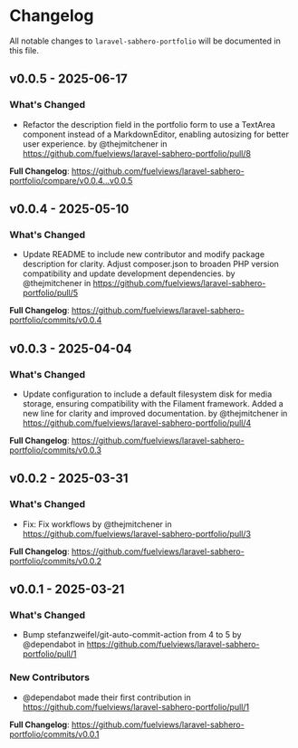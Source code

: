 # Changelog

All notable changes to `laravel-sabhero-portfolio` will be documented in this file.

## v0.0.5 - 2025-06-17

### What's Changed

* Refactor the description field in the portfolio form to use a TextArea component instead of a MarkdownEditor, enabling autosizing for better user experience. by @thejmitchener in https://github.com/fuelviews/laravel-sabhero-portfolio/pull/8

**Full Changelog**: https://github.com/fuelviews/laravel-sabhero-portfolio/compare/v0.0.4...v0.0.5

## v0.0.4 - 2025-05-10

### What's Changed

* Update README to include new contributor and modify package description for clarity. Adjust composer.json to broaden PHP version compatibility and update development dependencies. by @thejmitchener in https://github.com/fuelviews/laravel-sabhero-portfolio/pull/5

**Full Changelog**: https://github.com/fuelviews/laravel-sabhero-portfolio/commits/v0.0.4

## v0.0.3 - 2025-04-04

### What's Changed

* Update configuration to include a default filesystem disk for media storage, ensuring compatibility with the Filament framework. Added a new line for clarity and improved documentation. by @thejmitchener in https://github.com/fuelviews/laravel-sabhero-portfolio/pull/4

**Full Changelog**: https://github.com/fuelviews/laravel-sabhero-portfolio/commits/v0.0.3

## v0.0.2 - 2025-03-31

### What's Changed

* Fix: Fix workflows by @thejmitchener in https://github.com/fuelviews/laravel-sabhero-portfolio/pull/3

**Full Changelog**: https://github.com/fuelviews/laravel-sabhero-portfolio/commits/v0.0.2

## v0.0.1 - 2025-03-21

### What's Changed

* Bump stefanzweifel/git-auto-commit-action from 4 to 5 by @dependabot in https://github.com/fuelviews/laravel-sabhero-portfolio/pull/1

### New Contributors

* @dependabot made their first contribution in https://github.com/fuelviews/laravel-sabhero-portfolio/pull/1

**Full Changelog**: https://github.com/fuelviews/laravel-sabhero-portfolio/commits/v0.0.1
